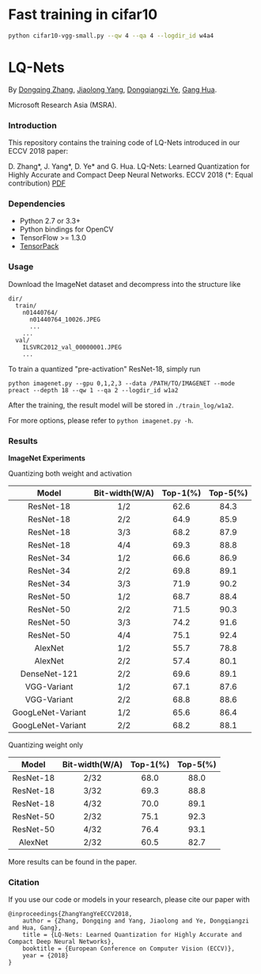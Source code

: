 # Fast training in cifar10
```bash
python cifar10-vgg-small.py --qw 4 --qa 4 --logdir_id w4a4 
```

# LQ-Nets

By [Dongqing Zhang](https://github.com/zdqzeros), [Jiaolong Yang](http://jlyang.org), [Dongqiangzi Ye](https://github.com/EowinYe), [Gang Hua](https://www.microsoft.com/en-us/research/people/ganghua/).

Microsoft Research Asia (MSRA).

### Introduction
This repository contains the training code of LQ-Nets introduced in our ECCV 2018 paper:

D. Zhang*, J. Yang*, D. Ye* and G. Hua. LQ-Nets: Learned Quantization for Highly Accurate and Compact Deep Neural Networks. ECCV 2018 (*: Equal contribution) [PDF](https://arxiv.org/pdf/1807.10029.pdf)

### Dependencies

+ Python 2.7 or 3.3+
+ Python bindings for OpenCV
+ TensorFlow >= 1.3.0
+ [TensorPack](https://github.com/tensorpack/tensorpack)

### Usage

Download the ImageNet dataset and decompress into the structure like

    dir/
      train/
        n01440764/
          n01440764_10026.JPEG
          ...
        ...
      val/
        ILSVRC2012_val_00000001.JPEG
        ...

To train a quantized "pre-activation" ResNet-18, simply run

    python imagenet.py --gpu 0,1,2,3 --data /PATH/TO/IMAGENET --mode preact --depth 18 --qw 1 --qa 2 --logdir_id w1a2 

After the training, the result model will be stored in `./train_log/w1a2`.

For more options, please refer to `python imagenet.py -h`. 

### Results
**ImageNet Experiments**

Quantizing both weight and activation

Model|Bit-width(W/A)|Top-1(%)|Top-5(%)
:---:|:---:|:---:|:---:
ResNet-18|1/2|62.6|84.3
ResNet-18|2/2|64.9|85.9
ResNet-18|3/3|68.2|87.9
ResNet-18|4/4|69.3|88.8
ResNet-34|1/2|66.6|86.9
ResNet-34|2/2|69.8|89.1
ResNet-34|3/3|71.9|90.2
ResNet-50|1/2|68.7|88.4
ResNet-50|2/2|71.5|90.3
ResNet-50|3/3|74.2|91.6
ResNet-50|4/4|75.1|92.4
AlexNet|1/2|55.7|78.8
AlexNet|2/2|57.4|80.1
DenseNet-121|2/2|69.6|89.1
VGG-Variant|1/2|67.1|87.6
VGG-Variant|2/2|68.8|88.6
GoogLeNet-Variant|1/2|65.6|86.4
GoogLeNet-Variant|2/2|68.2|88.1

Quantizing weight only

Model|Bit-width(W/A)|Top-1(%)|Top-5(%)
:---:|:---:|:---:|:---:
ResNet-18|2/32|68.0|88.0
ResNet-18|3/32|69.3|88.8
ResNet-18|4/32|70.0|89.1
ResNet-50|2/32|75.1|92.3
ResNet-50|4/32|76.4|93.1
AlexNet|2/32|60.5|82.7

More results can be found in the paper.

### Citation
If you use our code or models in your research, please cite our paper with

    @inproceedings{ZhangYangYeECCV2018,
        author = {Zhang, Dongqing and Yang, Jiaolong and Ye, Dongqiangzi and Hua, Gang},
        title = {LQ-Nets: Learned Quantization for Highly Accurate and Compact Deep Neural Networks},
        booktitle = {European Conference on Computer Vision (ECCV)},
        year = {2018}
    }
